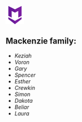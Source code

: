 ![я сосал меня ебали](https://github.com/adam-p/markdown-here/raw/master/src/common/images/icon48.png "ыы")

## Mackenzie family:
+ *Keziah*
+ *Voron*
+ *Gary*
+ *Spencer*
+ *Esther*
+ *Crewkin*
+ *Simon*
+ *Dakota*
+ *Beliar*
+ *Laura*
